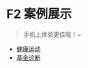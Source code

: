 # F2 案例展示

> 手机上体验更佳哦！~

- [健康运动](https://simaq.github.io/awesome-f2-charts/sport.html)
- [基金诊断](https://simaq.github.io/awesome-f2-charts/socket.html)
